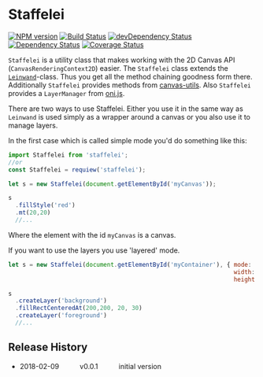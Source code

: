 # Staffelei
[![NPM version](https://badge.fury.io/js/staffelei.svg)](http://badge.fury.io/js/staffelei)
[![Build Status](https://travis-ci.org/tillarnold/staffelei.svg?branch=master)](https://travis-ci.org/tillarnold/staffelei)
[![devDependency Status](https://david-dm.org/tillarnold/staffelei/dev-status.svg)](https://david-dm.org/tillarnold/staffelei#info=devDependencies)
[![Dependency Status](https://david-dm.org/tillarnold/staffelei.svg)](https://david-dm.org/tillarnold/staffelei)
[![Coverage Status](https://coveralls.io/repos/tillarnold/staffelei/badge.svg?branch=master)](https://coveralls.io/r/tillarnold/staffelei?branch=master)

`Staffelei` is a utility class that makes working with the 2D Canvas API (`CanvasRenderingContext2D`) easier.
The `Staffelei` class extends the [`Leinwand`](https://github.com/tillarnold/leinwand)-class. Thus you get all the method chaining goodness
form there. Additionally `Staffelei` provides methods from [canvas-utils](https://github.com/tillarnold/canvas-utils).
Also `Staffelei` provides a `LayerManager` from [oni.js](https://github.com/tillarnold/oni).

There are two ways to use Staffelei. Either you use it in the same way as `Leinwand` is used simply as a wrapper around a canvas or you
also use it to manage layers.

In the first case which is called simple mode you'd do something like this:

```js
import Staffelei from 'staffelei';
//or
const Staffelei = requiew('staffelei');

let s = new Staffelei(document.getElementById('myCanvas'));

s
  .fillStyle('red')
  .mt(20,20)
  //...
```

Where the element with the id `myCanvas` is a canvas.

If you want to use the layers you use 'layered' mode.

```js
let s = new Staffelei(document.getElementById('myContainer'), { mode: 'layered' ,
                                                                width: 500
                                                                height: 500  });

s
  .createLayer('background')
  .fillRectCenteredAt(200,200, 20, 30)
  .createLayer('foreground')
  //...
```

## Release History
* 2018-02-09   v0.0.1   initial version
